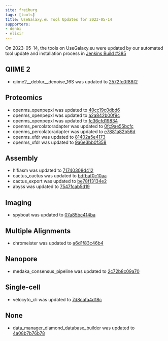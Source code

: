 ```yaml
---
site: freiburg
tags: [tools]
title: UseGalaxy.eu Tool Updates for 2023-05-14
supporters:
- denbi
- elixir
---
```


On 2023-05-14, the tools on UseGalaxy.eu were updated by our automated tool update and installation process in [Jenkins Build #385](https://build.galaxyproject.eu/job/usegalaxy-eu/job/install-tools/#385/)


## QIIME 2

- qiime2__deblur__denoise_16S was updated to [2572fc0f88f2](https://toolshed.g2.bx.psu.edu/view/q2d2/qiime2__deblur__denoise_16S/2572fc0f88f2)

## Proteomics

- openms_openpepxl was updated to [40cc19c0dbd6](https://toolshed.g2.bx.psu.edu/view/galaxyp/openms_openpepxl/40cc19c0dbd6)
- openms_openpepxl was updated to [a2a842b00f9c](https://toolshed.g2.bx.psu.edu/view/galaxyp/openms_openpepxl/a2a842b00f9c)
- openms_openpepxl was updated to [fc36cfd19834](https://toolshed.g2.bx.psu.edu/view/galaxyp/openms_openpepxl/fc36cfd19834)
- openms_percolatoradapter was updated to [0fc9ae55bcfc](https://toolshed.g2.bx.psu.edu/view/galaxyp/openms_percolatoradapter/0fc9ae55bcfc)
- openms_percolatoradapter was updated to [e7881a82b56d](https://toolshed.g2.bx.psu.edu/view/galaxyp/openms_percolatoradapter/e7881a82b56d)
- openms_xfdr was updated to [81402a5e4173](https://toolshed.g2.bx.psu.edu/view/galaxyp/openms_xfdr/81402a5e4173)
- openms_xfdr was updated to [9a6e3bb0f358](https://toolshed.g2.bx.psu.edu/view/galaxyp/openms_xfdr/9a6e3bb0f358)

## Assembly

- hifiasm was updated to [71740308d412](https://toolshed.g2.bx.psu.edu/view/bgruening/hifiasm/71740308d412)
- cactus_cactus was updated to [bdfbaf0c10aa](https://toolshed.g2.bx.psu.edu/view/galaxy-australia/cactus_cactus/bdfbaf0c10aa)
- cactus_export was updated to [be78f13134e2](https://toolshed.g2.bx.psu.edu/view/galaxy-australia/cactus_export/be78f13134e2)
- abyss was updated to [7547fcab5d19](https://toolshed.g2.bx.psu.edu/view/iuc/abyss/7547fcab5d19)

## Imaging

- spyboat was updated to [07a85bc414ba](https://toolshed.g2.bx.psu.edu/view/iuc/spyboat/07a85bc414ba)

## Multiple Alignments

- chromeister was updated to [a6d1f83c46b4](https://toolshed.g2.bx.psu.edu/view/iuc/chromeister/a6d1f83c46b4)

## Nanopore

- medaka_consensus_pipeline was updated to [2c72b8c09a70](https://toolshed.g2.bx.psu.edu/view/iuc/medaka_consensus_pipeline/2c72b8c09a70)

## Single-cell

- velocyto_cli was updated to [7d8cafa4d18c](https://toolshed.g2.bx.psu.edu/view/iuc/velocyto_cli/7d8cafa4d18c)

## None

- data_manager_diamond_database_builder was updated to [4a08b7b76b78](https://toolshed.g2.bx.psu.edu/view/iuc/data_manager_diamond_database_builder/4a08b7b76b78)

